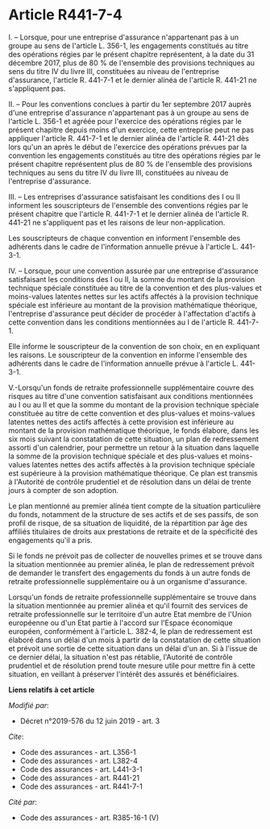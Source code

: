 # Article R441-7-4

I. – Lorsque, pour une entreprise d'assurance n'appartenant pas à un groupe au sens de l'article L. 356-1, les engagements
constitués au titre des opérations régies par le présent chapitre représentent, à la date du 31 décembre 2017, plus de 80 %
de l'ensemble des provisions techniques au sens du titre IV du livre III, constituées au niveau de l'entreprise d'assurance,
l'article R. 441-7-1 et le dernier alinéa de l'article R. 441-21 ne s'appliquent pas. 

II. – Pour les conventions conclues à partir du 1er septembre 2017 auprès d'une entreprise d'assurance n'appartenant pas à un
groupe au sens de l'article L. 356-1 et agréée pour l'exercice des opérations régies par le présent chapitre depuis moins
d'un exercice, cette entreprise peut ne pas appliquer l'article R. 441-7-1 et le dernier alinéa de l'article R. 441-21 dès
lors qu'un an après le début de l'exercice des opérations prévues par la convention les engagements constitués au titre des
opérations régies par le présent chapitre représentent plus de 80 % de l'ensemble des provisions techniques au sens du titre
IV du livre III, constituées au niveau de l'entreprise d'assurance. 

III. – Les entreprises d'assurance satisfaisant les conditions des I ou II informent les souscripteurs de l'ensemble des
conventions régies par le présent chapitre que l'article R. 441-7-1 et le dernier alinéa de l'article R. 441-21 ne
s'appliquent pas et les raisons de leur non-application. 

Les souscripteurs de chaque convention en informent l'ensemble des adhérents dans le cadre de l'information annuelle prévue à
l'article L. 441-3-1. 

IV. – Lorsque, pour une convention assurée par une entreprise d'assurance satisfaisant les conditions des I ou II, la somme
du montant de la provision technique spéciale constituée au titre de la convention et des plus-values et moins-values
latentes nettes sur les actifs affectés à la provision technique spéciale est inférieure au montant de la provision
mathématique théorique, l'entreprise d'assurance peut décider de procéder à l'affectation d'actifs à cette convention dans
les conditions mentionnées au I de l'article R. 441-7-1. 

Elle informe le souscripteur de la convention de son choix, en en expliquant les raisons. Le souscripteur de la convention en
informe l'ensemble des adhérents dans le cadre de l'information annuelle prévue à l'article L. 441-3-1. 

V.-Lorsqu'un fonds de retraite professionnelle supplémentaire couvre des risques au titre d'une convention satisfaisant aux
conditions mentionnées au I ou au II et que la somme du montant de la provision technique spéciale constituée au titre de
cette convention et des plus-values et moins-values latentes nettes des actifs affectés à cette provision est inférieure au
montant de la provision mathématique théorique, le fonds élabore, dans les six mois suivant la constatation de cette
situation, un plan de redressement assorti d'un calendrier, pour permettre un retour à la situation dans laquelle la somme de
la provision technique spéciale et des plus-values et moins-values latentes nettes des actifs affectés à la provision
technique spéciale est supérieure à la provision mathématique théorique. Ce plan est transmis à l'Autorité de contrôle
prudentiel et de résolution dans un délai de trente jours à compter de son adoption. 

Le plan mentionné au premier alinéa tient compte de la situation particulière du fonds, notamment de la structure de ses
actifs et de ses passifs, de son profil de risque, de sa situation de liquidité, de la répartition par âge des affiliés
titulaires de droits aux prestations de retraite et de la spécificité des engagements qu'il a pris. 

Si le fonds ne prévoit pas de collecter de nouvelles primes et se trouve dans la situation mentionnée au premier alinéa, le
plan de redressement prévoit de demander le transfert des engagements du fonds à un autre fonds de retraite professionnelle
supplémentaire ou à un organisme d'assurance. 

Lorsqu'un fonds de retraite professionnelle supplémentaire se trouve dans la situation mentionnée au premier alinéa et qu'il
fournit des services de retraite professionnelle sur le territoire d'un autre Etat membre de l'Union européenne ou d'un Etat
partie à l'accord sur l'Espace économique européen, conformément à l'article L. 382-4, le plan de redressement est élaboré
dans un délai d'un mois à partir de la constatation de cette situation et prévoit une sortie de cette situation dans un délai
d'un an. Si à l'issue de ce dernier délai, la situation n'est pas rétablie, l'Autorité de contrôle prudentiel et de
résolution prend toute mesure utile pour mettre fin à cette situation, en veillant à préserver l'intérêt des assurés et
bénéficiaires.

**Liens relatifs à cet article**

_Modifié par_:

  - Décret n°2019-576 du 12 juin 2019 - art. 3

_Cite_:

  - Code des assurances - art. L356-1
  - Code des assurances - art. L382-4
  - Code des assurances - art. L441-3-1
  - Code des assurances - art. R441-21
  - Code des assurances - art. R441-7-1

_Cité par_:

  - Code des assurances - art. R385-16-1 (V)
